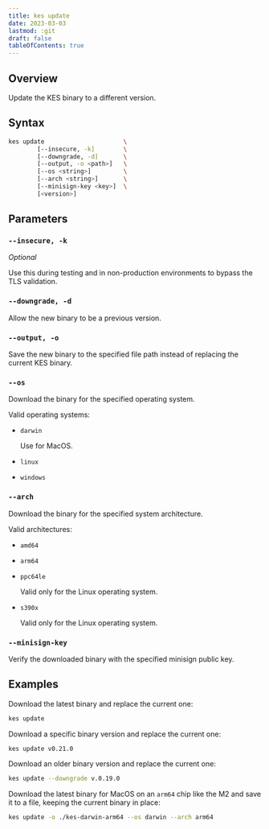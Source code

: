 ```yaml
---
title: kes update
date: 2023-03-03
lastmod: :git
draft: false
tableOfContents: true
---
```


## Overview

Update the KES binary to a different version.

## Syntax

```sh
kes update                      \
        [--insecure, -k]        \
        [--downgrade, -d]       \
        [--output, -o <path>]   \
        [--os <string>]         \
        [--arch <string>]       \
        [--minisign-key <key>]  \
        [<version>]
```

## Parameters

### `--insecure, -k`

_Optional_

Use this during testing and in non-production environments to bypass the TLS validation.

### `--downgrade, -d`

Allow the new binary to be a previous version.

### `--output, -o`

Save the new binary to the specified file path instead of replacing the current KES binary.

### `--os`

Download the binary for the specified operating system.

Valid operating systems:

- `darwin` 

  Use for MacOS.
- `linux`
- `windows`

### `--arch`

Download the binary for the specified system architecture.

Valid architectures:

- `amd64`
- `arm64`
- `ppc64le`
 
  Valid only for the Linux operating system.
- `s390x`
 
  Valid only for the Linux operating system.

### `--minisign-key`

Verify the downloaded binary with the specified minisign public key.

## Examples

Download the latest binary and replace the current one:

```sh {.copy}
kes update
```

Download a specific binary version and replace the current one:

```sh {.copy}
kes update v0.21.0
```

Download an older binary version and replace the current one:

```sh {.copy}
kes update --downgrade v.0.19.0
```

Download the latest binary for MacOS on an `arm64` chip like the M2 and save it to a file, keeping the current binary in place:

```sh {.copy}
kes update -o ./kes-darwin-arm64 --os darwin --arch arm64
```
